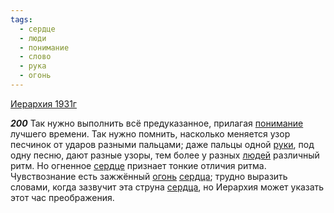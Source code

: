 ```yaml
---
tags:
  - сердце
  - люди
  - понимание
  - слово
  - рука
  - огонь
---
```


[Иерархия 1931г](/agni/1931)

___200___
Так нужно выполнить всё предуказанное, прилагая [понимание](/tag/#понимание) лучшего времени. Так нужно помнить, насколько меняется узор песчинок от ударов разными пальцами; даже пальцы одной [руки](/tag/#рука), под одну песню, дают разные узоры, тем более у разных [людей](/tag/#люди) различный ритм. Но огненное [сердце](/tag/#сердце) признает тонкие отличия ритма. Чувствознание есть зажжённый [огонь](/tag/#огонь) [сердца](/tag/#сердце); трудно выразить словами, когда зазвучит эта струна [сердца](/tag/#сердце), но Иерархия может указать этот час преображения.   

